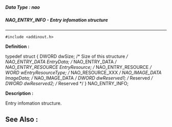 ##### Data Type : nao
##### NAO_ENTRY_INFO - Entry infomation structure
---
```
#include <addinout.h>
```

**Definition :**

typedef struct
{
	DWORD    dwSize;     /* Size of this structure */
	NAO_ENTRY_DATA   EntryData;    /* NAO_ENTRY_DATA */
	NAO_ENTRY_RESOURCE  EntryResource;    /* NAO_ENTRY_RESOURCE */
	WORD    wEntryResourceType;   /* NAO_RESOURCE_XXX */
	NAO_IMAGE_DATA   ImageData;    /* NAO_IMAGE_DATA */
	DWORD    dwReserved1;    /* Reserved */
	DWORD    dwReserved2;    /* Reserved */
} NAO_ENTRY_INFO;

**Description :**

Entry infomation structure.


**See Also :**
---
